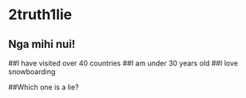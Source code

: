 # 2truth1lie

## Nga mihi nui!

##I have visited over 40 countries
##I am under 30 years old
##I love snowboarding

##Which one is a lie?

<!-- Comments are done like this -->
